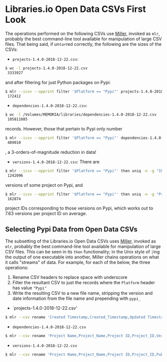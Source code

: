 # Libraries.io Open Data CSVs First Look
The operations performed on the following CSVs use 
[Miller](https://johnkerl.org/miller/doc/index.html), invoked as `mlr`,
probably the best command-line tool available for manipulation of large
CSV files. That being said, if un`tar`red correctly, the following are
the sizes of the CSVs:

 - `projects-1.4.0-2018-12-22.csv`:
```bash
$ wc -l projects-1.4.0-2018-12-22.csv
 3333927
``` 
and after filtering for just Python packages on Pypi:
```bash
$ mlr --icsv --opprint filter '$Platform == "Pypi"' projects-1.4.0-2018-12-22.csv | wc -l
 172412
```

 - `dependencies-1.4.0-2018-12-22.csv`: 
```bash
$ wc -l /Volumes/MEMORIA/libraries/dependencies-1.4.0-2018-12-22.csv
 105811885
```
records. However, those that pertain to Pypi only number
```bash
$ mlr --icsv --opprint filter '$Platform == "Pypi"' dependencies-1.4.0-2018-12-22.csv | wc -l
 489010
```
, a 3-orders-of-magnitude reduction in data!

 - `versions-1.4.0-2018-12-22.csv`:
There are
```bash
$ mlr --icsv --opprint filter '$Platform == "Pypi"' then uniq -n -g "ID" versions-1.4.0-2018-12-22.csv
 1242096
```
versions of some project on Pypi, and

```bash
$ mlr --icsv --opprint filter '$Platform == "Pypi"' then uniq -n -g "Project ID" versions-1.4.0-2018-12-22.csv
 162874
```
project IDs corresponding to those versions on Pypi, which works out to
7.63 versions per project ID on average.

## Selecting Pypi Data from Open Data CSVs
The subsetting of the Libraries.io Open Data CSVs uses 
[Miller](https://johnkerl.org/miller/doc/index.html), invoked as `mlr`,
probably the best command-line tool available for manipulation of large
CSV files. This can be seen in its `then` functionality; in the Unix
style of `|`ing the output of one executable into another, Miller chains
operations on what it calls "streams" of data. For example, for each of
the below, the three operations:
  1. Rename CSV headers to replace space with underscore
  2. Filter the resultant CSV to just the records where the `Platform`
  header has value `"Pypi"`
  3. Write the resulting CSV to a new file name, stripping the version
  and date information from the file name and prepending with `pypi_`

 - `projects-1.4.0-2018-12-22.csv'
```bash
$ mlr --csv rename 'Created Timestamp,Created_Timestamp,Updated Timestamp,Updated_Timestamp,Homepage URL,Homepage_URL,Repository URL,Repository_URL,Versions Count,Versions_Count,Latest Release Publish Timestamp,Latest_Release_Publish_Timestamp,Latest Release Number,Latest_Release_Number,Package Manager ID,Package_Manager_ID,Dependent Projects Count,Dependent_Projects_Count,Last synced Timestamp,Last_Synced_Timestamp,Dependent Repositories Count,Dependent_Repositories_Count,Repository ID,Repository_ID' projects-1.4.0-2018-12-22.csv then filter '$Platform == "Pypi"' > pypi_projects.csv
```

 - `dependencies-1.4.0-2018-12-22.csv`
```bash
$ mlr --csv rename 'Project Name,Project_Name,Project ID,Project_ID,Version Number,Version_Number,Version ID,Version_ID,Dependency Name,Dependency_Name,Dependency Platform,Dependency_Platform,Dependency Kind,Dependency_Kind,Optional Dependency,Optional_Dependency,Dependency Requirements,Dependency_Requirements,Dependency Project ID,Dependency_Project_ID' then filter '$Platform == "Pypi"' dependencies-1.4.0-2018-12-22.csv > pypi_dependencies.csv
```

 - `versions-1.4.0-2018-12-22.csv`
```bash
$ mlr --csv rename 'Project Name,Project_Name,Project ID,Project_ID,Published Timestamp,Published_Timestamp,Created Timestamp,Created_Timestamp,Updated Timestamp,Updated_Timestamp' then filter '$Platform == "Pypi"' versions-1.4.0-2018-12-22.csv > pypi_versions.csv
```
